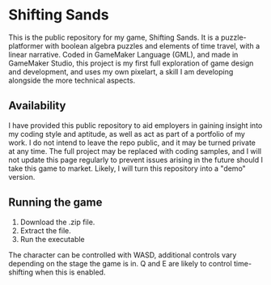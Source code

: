 # Shifting Sands

This is the public repository for my game, Shifting Sands. It is a puzzle-platformer with boolean algebra puzzles and elements of time travel, with a linear narrative. Coded in GameMaker Language (GML), and made in GameMaker Studio, this project is my first full exploration of game design and development, and uses my own pixelart, a skill I am developing alongside the more technical aspects.

## Availability

I have provided this public repository to aid employers in gaining insight into my coding style and aptitude, as well as act as part of a portfolio of my work. I do not intend to leave the repo public, and it may be turned private at any time. The full project may be replaced with coding samples, and I will not update this page regularly to prevent issues arising in the future should I take this game to market. Likely, I will turn this repository into a "demo" version.

## Running the game
1. Download the .zip file.
2. Extract the file.
3. Run the executable

The character can be controlled with WASD, additional controls vary depending on the stage the game is in. Q and E are likely to control time-shifting when this is enabled.
